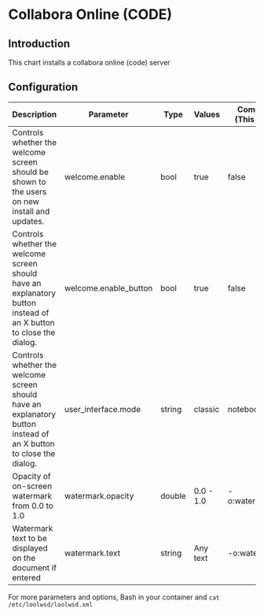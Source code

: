 # Collabora Online (CODE)

## Introduction

This chart installs a collabora online (code) server
 
## Configuration

| **Description**                                                                                                        | **Parameter**         | **Type** | **Values**          | **Command Example (This is the defaults)** |
|------------------------------------------------------------------------------------------------------------------------|-----------------------|----------|---------------------|--------------------------------------------|
| Controls whether the welcome screen should be shown to the users on new install and updates.                      | welcome.enable        | bool     | true|false          | -o:welcome.enable=true                     |
| Controls whether the welcome screen should have an explanatory button instead of an X button to close the dialog. | welcome.enable_button | bool     | true|false          | -o:welcome.enable_button=false             |
| Controls whether the welcome screen should have an explanatory button instead of an X button to close the dialog. | user_interface.mode   | string   | classic|notebookbar | -o:user_interface.mode=notebookbar         |
| Opacity of on-screen watermark from 0.0 to 1.0                                                                         | watermark.opacity     | double   | 0.0 - 1.0           | -o:watermark.opacity=0.2                   |
| Watermark text to be displayed on the document if entered                                                         | watermark.text        | string   | Any text            | -o:watermark.text=""                       |


For more parameters and options, Bash in your container and `cat /etc/loolwsd/loolwsd.xml`